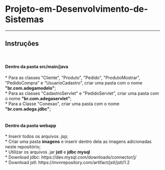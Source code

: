 # Projeto-em-Desenvolvimento-de-Sistemas
<hr>
<h2>Instruções</h2><br>
<h4>Dentro da pasta src/main/java</h4>
* Para as classes "Cliente", "Produto", "Pedido", "ProdutoMostrar", "PedidoCompra" e "UsuarioCadastro", criar uma pasta com o nome <b>"br.com.adegamodelo"</b>;<br>
* Para as classes "CadastroServlet" e "PedidoServlet", criar uma pasta com o nome <b>"br.com.adegaservlet"</b>;<br>
* Para a Classe "Conexao", criar uma pasta com o nome <b>"br.com.adega.jdbc"</b>;<br><br>
<h4>Dentro da pasta webapp</h4>
* Inserir todos os arquivos .jsp;<br>
* Criar uma pasta <b>imagens</b> e inserir dentro dela as imagens adicionadas neste repositório;<br>
* Utilizar os arquivos .jar <b>jstl</b> e <b>jdbc mysql</b><br>
* Download jdbc: https://dev.mysql.com/downloads/connector/j/ <br>
* Download jstl: https://mvnrepository.com/artifact/jstl/jstl/1.2 <br>
